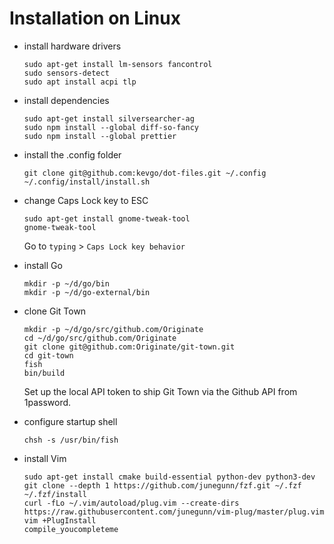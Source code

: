 # Installation on Linux

- install hardware drivers

      sudo apt-get install lm-sensors fancontrol
      sudo sensors-detect
      sudo apt install acpi tlp

- install dependencies

      sudo apt-get install silversearcher-ag
      sudo npm install --global diff-so-fancy
      sudo npm install --global prettier
    
- install the .config folder

      git clone git@github.com:kevgo/dot-files.git ~/.config
      ~/.config/install/install.sh

- change Caps Lock key to ESC

      sudo apt-get install gnome-tweak-tool
      gnome-tweak-tool
  
  Go to `typing` > `Caps Lock key behavior`


- install Go

      mkdir -p ~/d/go/bin
      mkdir -p ~/d/go-external/bin
    
- clone Git Town

      mkdir -p ~/d/go/src/github.com/Originate
      cd ~/d/go/src/github.com/Originate
      git clone git@github.com:Originate/git-town.git
      cd git-town
      fish
      bin/build

  Set up the local API token to ship Git Town via the Github API from 1password.

- configure startup shell

      chsh -s /usr/bin/fish
    
- install Vim

      sudo apt-get install cmake build-essential python-dev python3-dev
      git clone --depth 1 https://github.com/junegunn/fzf.git ~/.fzf
      ~/.fzf/install
      curl -fLo ~/.vim/autoload/plug.vim --create-dirs https://raw.githubusercontent.com/junegunn/vim-plug/master/plug.vim
      vim +PlugInstall
      compile_youcompleteme
